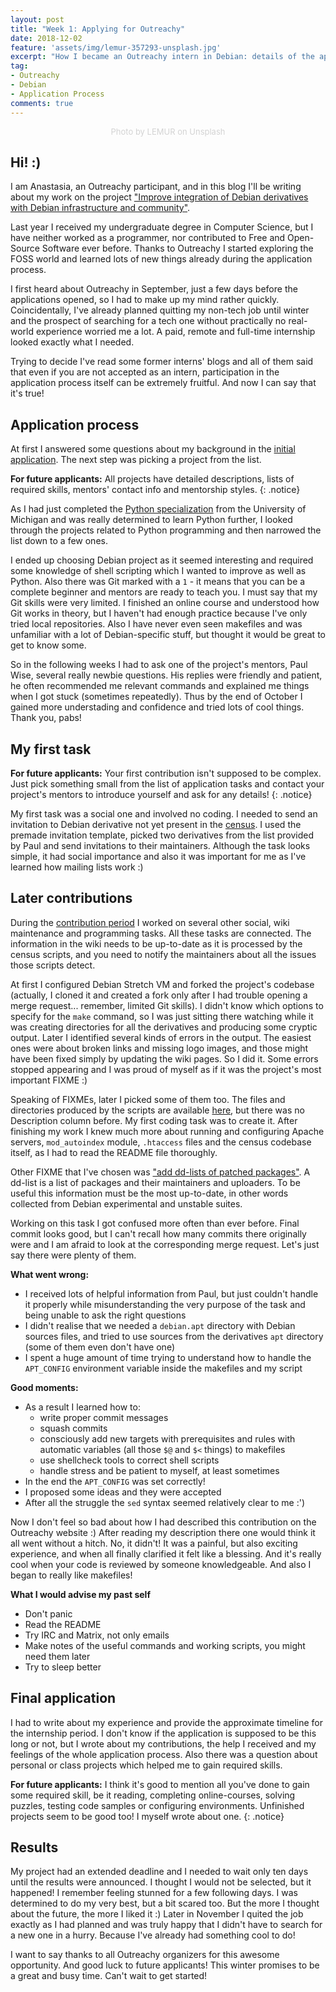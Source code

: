```yaml
---
layout: post
title: "Week 1: Applying for Outreachy"
date: 2018-12-02
feature: 'assets/img/lemur-357293-unsplash.jpg'
excerpt: "How I became an Outreachy intern in Debian: details of the application process."
tag:
- Outreachy
- Debian
- Application Process
comments: true
---
```

<center><font size="-1" color="lightgrey">Photo by LEMUR on Unsplash</font></center>

## Hi! :)

I am Anastasia, an Outreachy participant, and in this blog I'll be writing about
my work on the project ["Improve integration of Debian derivatives with Debian infrastructure and community"](https://wiki.debian.org/Outreachy/Round16/Projects/DerivativesIntegration).

Last year I received my undergraduate degree in Computer Science, but I have neither
worked as a programmer, nor contributed to Free and Open-Source Software ever before.
Thanks to Outreachy I started exploring the FOSS world and learned lots of new
things already during the application process.

I first heard about Outreachy in September, just a few days before the applications
opened, so I had to make up my mind rather quickly. Coincidentally, I've already
planned quitting my non-tech job until winter and the prospect of searching for a tech
one without practically no real-world experience worried me a lot. A paid, remote and
full-time internship looked exactly what I needed.

Trying to decide I've read some former interns' blogs and all of them said that even if you
are not accepted as an intern, participation in the application process itself can be extremely
fruitful. And now I can say that it's true!

## Application process

At first I answered some questions about my background in the [initial application](https://www.outreachy.org/apply/eligibility/).
The next step was picking a project from the list.

**For future applicants:** All projects have detailed descriptions,
lists of required skills, mentors' contact info and mentorship styles.
{: .notice}

As I had just completed the [Python specialization](https://www.coursera.org/specializations/python)
from the University of Michigan and was really determined to learn Python further, I looked through
the projects related to Python programming and then narrowed the list down to a few ones.

I ended up choosing Debian project as it seemed interesting and required some knowledge of shell
scripting which I wanted to improve as well as Python. Also there was Git marked with a `1` - it means
that you can be a complete beginner and mentors are ready to teach you. I must say that my Git
skills were very limited. I finished an online course and understood how Git works in
theory, but I haven't had enough practice because I've only tried local repositories. Also I have
never even seen makefiles and was unfamiliar with a lot of Debian-specific stuff, but thought it
would be great to get to know some.

So in the following weeks I had to ask one of the project's mentors, Paul Wise, several really
newbie questions. His replies were friendly and patient, he often recommended me relevant commands
and explained me things when I got stuck (sometimes repeatedly). Thus by the end of October I gained
more understading and confidence and tried lots of cool things. Thank you, pabs!

## My first task

**For future applicants:** Your first contribution isn't supposed to be complex. Just pick something small from the list of application tasks and contact your project's mentors to introduce yourself and ask for any details!
{: .notice}

My first task was a social one and involved no coding. I needed to send an invitation to Debian derivative
not yet present in the [census](https://wiki.debian.org/Derivatives/Census). I used the premade invitation
template, picked two derivatives from the list provided by Paul and send invitations to their maintainers.
Although the task looks simple, it had social importance and also it was important for me as
I've learned how mailing lists work :)

## Later contributions

During the [contribution period](https://www.outreachy.org/apply/make-contributions/) I worked
on several other social, wiki maintenance and programming tasks. All these tasks are connected.
The information in the wiki needs to be up-to-date as it is processed by the census scripts, and
you need to notify the maintainers about all the issues those scripts detect.

At first I configured Debian Stretch VM and forked the project's codebase (actually, I cloned
it and created a fork only after I had trouble opening a merge request... remember, limited Git
skills). I didn't know which options to specify for the `make` command, so I was just sitting there
watching while it was creating directories for all the derivatives and producing some cryptic output.
Later I identified several kinds of errors in the output. The easiest ones were about broken
links and missing logo images, and those might have been fixed simply by updating the wiki pages.
So I did it. Some errors stopped appearing and I was proud of myself as if it was the project's most
important FIXME :)

Speaking of FIXMEs, later I picked some of them too. The files and directories produced by the scripts
are available [here](http://deriv.debian.net/), but there was no Description column before. My first
coding task was to create it. After finishing my work I knew much more about running and configuring
Apache servers, `mod_autoindex` module, `.htaccess` files and the census codebase itself, as
I had to read the README file thoroughly.

Other FIXME that I've chosen was ["add dd-lists of patched packages"](https://salsa.debian.org/deriv-team/census/commit/01668e1f52b7362e6e3f71bd35655b11a4d449ec).
A dd-list is a list of packages and their maintainers and uploaders. To be useful this information must
be the most up-to-date, in other words collected from Debian experimental and unstable suites.

Working on this task I got confused more often than ever before. Final commit looks good, but I can't
recall how many commits there originally were and I am afraid to look at the corresponding merge request.
Let's just say there were plenty of them.

**What went wrong:**
- I received lots of helpful information from Paul, but just couldn't handle it properly while misunderstanding
the very purpose of the task and being unable to ask the right questions
- I didn't realise that we needed a `debian.apt` directory with Debian sources files, and tried to use
sources from the derivatives `apt` directory (some of them even don't have one)
- I spent a huge amount of time trying to understand how to handle the `APT_CONFIG` environment
variable inside the makefiles and my script

**Good moments:**
- As a result I learned how to:
  - write proper commit messages
  - squash commits
  - consciously add new targets with prerequisites and rules with automatic variables (all those `$@` and
  `$<` things) to makefiles
  - use shellcheck tools to correct shell scripts
  - handle stress and be patient to myself, at least sometimes
- In the end the `APT_CONFIG` was set correctly!
- I proposed some ideas and they were accepted
- After all the struggle the `sed` syntax seemed relatively clear to me :')

Now I don't feel so bad about how I had described this contribution on the Outreachy website :)
After reading my description there one would think it all went without a hitch. No, it didn't!
It was a painful, but also exciting experience, and when all finally clarified it felt like a blessing.
And it's really cool when your code is reviewed by someone knowledgeable. And also I began to really like makefiles!

**What I would advise my past self**
- Don't panic
- Read the README
- Try IRC and Matrix, not only emails
- Make notes of the useful commands and working scripts, you might need them later
- Try to sleep better

## Final application

I had to write about my experience and provide the approximate timeline for the internship period.
I don't know if the application is supposed to be this long or not, but I wrote about my contributions,
the help I received and my feelings of the whole application process. Also there was a question
about personal or class projects which helped me to gain required skills.

**For future applicants:** I think it's good to mention all you've done to gain some required skill, be it reading, completing online-courses, solving puzzles, testing code samples or configuring environments. Unfinished projects seem to be good too! I myself wrote about one.
{: .notice}

## Results

My project had an extended deadline and I needed to wait only ten days until the results were announced.
I thought I would not be selected, but it happened! I remember feeling stunned for a few following days.
I was determined to do my very best, but a bit scared too. But the more I thought about the future, the more I liked it :)
Later in November I quited the job exactly as I had planned and was truly happy that I didn't have to
search for a new one in a hurry. Because I've already had something cool to do!

I want to say thanks to all Outreachy organizers for this awesome opportunity. And good luck to future applicants!
This winter promises to be a great and busy time. Can't wait to get started!
